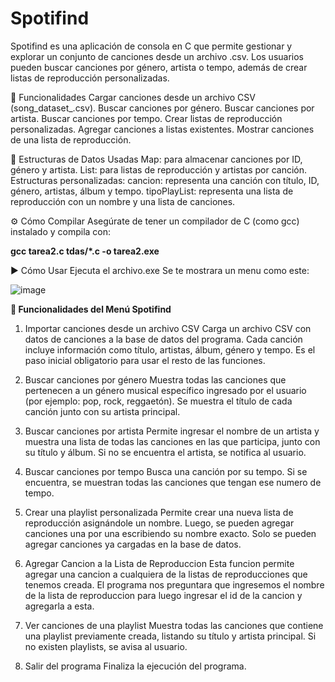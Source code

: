 # Spotifind

Spotifind es una aplicación de consola en C que permite gestionar y explorar un conjunto de canciones desde un archivo .csv. Los usuarios pueden buscar canciones por género, artista o tempo, además de crear listas de reproducción personalizadas.


🚀 Funcionalidades
Cargar canciones desde un archivo CSV (song_dataset_.csv).
Buscar canciones por género.
Buscar canciones por artista.
Buscar canciones por tempo.
Crear listas de reproducción personalizadas.
Agregar canciones a listas existentes.
Mostrar canciones de una lista de reproducción.

🧠 Estructuras de Datos Usadas
Map: para almacenar canciones por ID, género y artista.
List: para listas de reproducción y artistas por canción.
Estructuras personalizadas:
cancion: representa una canción con título, ID, género, artistas, álbum y tempo.
tipoPlayList: representa una lista de reproducción con un nombre y una lista de canciones.

⚙️ Cómo Compilar
Asegúrate de tener un compilador de C (como gcc) instalado y compila con:

**gcc tarea2.c tdas/*.c -o tarea2.exe**


▶️ Cómo Usar
Ejecuta el archivo.exe
Se te mostrara un menu como este:

![image](https://github.com/user-attachments/assets/0747a810-b517-4074-a58d-28cbe86c68bd)


**📜 Funcionalidades del Menú Spotifind**

1. Importar canciones desde un archivo CSV
Carga un archivo CSV con datos de canciones a la base de datos del programa. Cada canción incluye información como título, artistas, álbum, género y tempo. Es el paso inicial obligatorio para usar el resto de las funciones.

2. Buscar canciones por género
Muestra todas las canciones que pertenecen a un género musical específico ingresado por el usuario (por ejemplo: pop, rock, reggaetón). Se muestra el título de cada canción junto con su artista principal.

3. Buscar canciones por artista
Permite ingresar el nombre de un artista y muestra una lista de todas las canciones en las que participa, junto con su título y álbum. Si no se encuentra el artista, se notifica al usuario.

4. Buscar canciones por tempo
Busca una canción por su tempo. Si se encuentra, se muestran todas las canciones que tengan ese numero de tempo.

5. Crear una playlist personalizada
Permite crear una nueva lista de reproducción asignándole un nombre. Luego, se pueden agregar canciones una por una escribiendo su nombre exacto. Solo se pueden agregar canciones ya cargadas en la base de datos.

6. Agregar Cancion a la Lista de Reproduccion
Esta funcion permite agregar una cancion a cualquiera de la listas de reproducciones que tenemos creada. El programa nos preguntara que ingresemos el nombre de la lista de reproduccion para luego ingresar el id de la cancion y agregarla a esta.

8. Ver canciones de una playlist
Muestra todas las canciones que contiene una playlist previamente creada, listando su título y artista principal. Si no existen playlists, se avisa al usuario.

9. Salir del programa
Finaliza la ejecución del programa.
